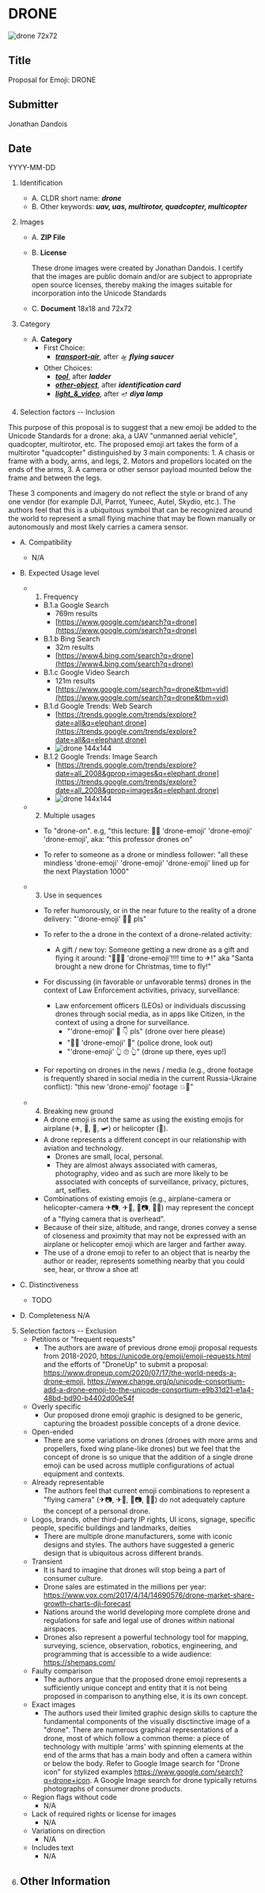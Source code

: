 # DRONE

![drone 72x72](./images/drone-2/drone-2_72x72.png)

## Title
Proposal for Emoji: DRONE

## Submitter
Jonathan Dandois

## Date
YYYY-MM-DD

1. Identification
    - A. CLDR short name: ***drone***
    - B. Other keywords: ***uav, uas, multirotor, quadcopter, multicopter***



2. Images
    - A. **ZIP File**
    - B. **License**
        
        These drone images were created by Jonathan Dandois. I certify that the images are public domain and/or are subject to appropriate open source licenses, thereby making the images suitable for incorporation into the Unicode Standards
    - C. **Document** 18x18 and 72x72 
3. Category
    - A. **Category**
        - First Choice: 
            - ***[transport-air](https://unicode.org/emoji/charts/emoji-ordering.html#transport-air)***, after 🛸 ***flying saucer***
        - Other Choices:
            - ***[tool](https://unicode.org/emoji/charts/emoji-ordering.html#tool)***, after  ***ladder***
            - ***[other-object](https://unicode.org/emoji/charts/emoji-ordering.html#other-object)***, after ***identification card***
            - ***[light_&_video](https://unicode.org/emoji/charts/emoji-ordering.html#light_&_video)***, after 🪔 ***diya lamp***




4. Selection factors -- Inclusion

This purpose of this proposal is to suggest that a new emoji be added to the Unicode Standards for a drone: aka, a UAV "unmanned aerial vehicle", quadcopter, multirotor, etc.  The proposed emoji art takes the form of a multirotor "quadcopter" distinguished by 3 main components: 1. A chasis or frame with a body, arms, and legs, 2. Motors and propellors located on the ends of the arms, 3. A camera or other sensor payload mounted below the frame and between the legs.

These 3 components and imagery do not reflect the style or brand of any one vendor (for example DJI, Parrot, Yuneec, Autel, Skydio, etc.).  The authors feel that this is a ubiquitous symbol that can be recognized around the world to represent a small flying machine that may be flown manually or autonomously and most likely carries a camera sensor.
    
    
- A. Compatibility
    - N/A
- B. Expected Usage level
    - 1. Frequency
        - B.1.a Google Search
            - 769m results
            - [https://www.google.com/search?q=drone](https://www.google.com/search?q=drone)
        - B.1.b Bing Search
            - 32m results
            - [https://www4.bing.com/search?q=drone](https://www4.bing.com/search?q=drone)
        - B.1.c Google Video Search
            - 121m results
            - [https://www.google.com/search?q=drone&tbm=vid](https://www.google.com/search?q=drone&tbm=vid)
        - B.1.d Google Trends: Web Search
            - [https://trends.google.com/trends/explore?date=all&q=elephant,drone](https://trends.google.com/trends/explore?date=all&q=elephant,drone)
            - ![drone 144x144](./images/google-trends-web.PNG)
        - B.1.2 Google Trends: Image Search
            - [https://trends.google.com/trends/explore?date=all_2008&gprop=images&q=elephant,drone](https://trends.google.com/trends/explore?date=all_2008&gprop=images&q=elephant,drone)
            - ![drone 144x144](./images/google-trends-image.PNG)
    
    - 2. Multiple usages
        - To "drone-on". e.g, "this lecture: 👩‍🏫 'drone-emoji' 'drone-emoji' 'drone-emoji', aka: "this professor drones on"

        - To refer to someone as a drone or mindless follower: "all these mindless 'drone-emoji' 'drone-emoji' 'drone-emoji' lined up for the next Playstation 1000"


    - 3. Use in sequences
        - To refer humorously, or in the near future to the reality of a drone delivery: "'drone-emoji' 🧊🍻 pls"

        - To refer to the a drone in the context of a drone-related activity: 
            - A gift / new toy: Someone getting a new drone as a gift and flying it around: "🎄🎅🎁 'drone-emoji'!!!! time to ✈!" aka "Santa brought a new drone for Christmas, time to fly!"

        - For discussing (in favorable or unfavorable terms) drones in the context of Law Enforcement activities, privacy, surveillance:
            - Law enforcement officers (LEOs) or individuals discussing drones through social media, as in apps like Citizen, in the context of using a drone for surveillance.
                - "'drone-emoji' 👀 👇 pls" (drone over here please)
                - "👮‍♀️ 'drone-emoji' 👀"  (police drone, look out)
                - "'drone-emoji' 👆 🙄 👆" (drone up there, eyes up!)
            
        - For reporting on drones in the news / media (e.g., drone footage is frequently shared in social media in the current Russia-Ukraine conflict): "this new 'drone-emoji' footage 💥🤯"
    
    - 4. Breaking new ground
        - A drone emoji is not the same as using the existing emojis for airplane (✈, 🛫, 🛬, 🛩) or helicopter (🚁).
        - A drone represents a different concept in our relationship with aviation and technology.
            - Drones are small, local, personal. 
            - They are almost always associated with cameras, photography, video and as such are more likely to be associated with concepts of surveillance, privacy, pictures, art, selfies.
        - Combinations of existing emojis (e.g., airplane-camera or helicopter-camera ✈📷, ✈🎥, 🚁📷, 🚁🎥) may represent the concept of a "flying camera that is overhead".
        - Because of their size, altitude, and range, drones convey a sense of closeness and proximity that may not be expressed with an airplane or helicopter emoji which are larger and farther away.
        - The use of a drone emoji to refer to an object that is nearby the author or reader, represents something nearby that you could see, hear, or throw a shoe at!

- C. Distinctiveness  
    - TODO

- D. Completeness
    N/A

5. Selection factors -- Exclusion
    - Petitions or "frequent requests"
        - The authors are aware of previous drone emoji proposal requests from 2018-2020, https://unicode.org/emoji/emoji-requests.html and the efforts of "DroneUp" to submit a proposal: https://www.droneup.com/2020/07/17/the-world-needs-a-drone-emoji, https://www.change.org/p/unicode-consortium-add-a-drone-emoji-to-the-unicode-consortium-e9b31d21-e1a4-48bd-bd90-b4402d00e54f
    - Overly specific
        - Our proposed drone emoji graphic is designed to be generic, capturing the broadest possible concepts of a drone device.
    - Open-ended
        - There are some variations on drones (drones with more arms and propellers, fixed wing plane-like drones) but we feel that the concept of drone is so unique that the addition of a single drone emoji can be used across mutliple configurations of actual equipment and contexts.
    - Already representable
        - The authors feel that current emoji combinations to represent a "flying camera" (✈📷, ✈🎥, 🚁📷, 🚁🎥) do not adequately capture the concept of a personal drone. 
    - Logos, brands, other third-party IP rights, UI icons, signage, specific people, specific buildings and landmarks, deities
        - There are multiple drone manufacturers, some with iconic designs and styles. The authors have suggested a generic design that is ubiquitous across different brands.
    - Transient
        - It is hard to imagine that drones will stop being a part of consumer culture.  
        - Drone sales are estimated in the millions per year: https://www.vox.com/2017/4/14/14690576/drone-market-share-growth-charts-dji-forecast 
        - Nations around the world developing more complete drone and regulations for safe and legal use of drones within national airspaces.
        - Drones also represent a powerful technology tool for mapping, surveying, science, observation, robotics, engineering, and programming that is accessible to a wide audience: https://shemaps.com/
    - Faulty comparison
        - The authors argue that the proposed drone emoji represents a sufficiently unique concept and entity that it is not being proposed in comparison to anything else, it is its own concept.
    - Exact images
        - The authors used their limited graphic design skills to capture the fundamental components of the visually disctinctive image of a "drone". There are numerous graphical representations of a drone, most of which follow a common theme:  a piece of technology with multiple 'arms' with spinning elements at the end of the arms that has a main body and often a camera within or below the body. Refer to Google Image search for "Drone icon" for stylized examples https://www.google.com/search?q=drone+icon. A Google Image search for drone typically returns photographs of consumer drone products.
    - Region flags without code
        - N/A
    - Lack of required rights or license for images
        - N/A
    - Variations on direction
        - N/A
    - Includes text
        - N/A
6. Other Information
    - 

